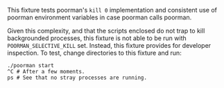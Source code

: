 This fixture tests poorman's `kill 0` implementation and consistent use of
poorman environment variables in case poorman calls poorman.

Given this complexity, and that the scripts enclosed do not trap to kill
backgrounded processes, this fixture is not able to be run with
`POORMAN_SELECTIVE_KILL` set. Instead, this fixture provides for developer
inspection. To test, change directories to this fixture and run:

    ./poorman start
    ^C # After a few moments.
    ps # See that no stray processes are running.
